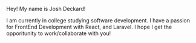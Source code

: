 Hey! My name is Josh Deckard!

I am currently in college studying software development. I have a passion for FrontEnd Development with React, and Laravel. I hope I get the opporitunity to work/collaborate with you!

<!---
DeckardJosh/DeckardJosh is a ✨ special ✨ repository because its `README.md` (this file) appears on your GitHub profile.
You can click the Preview link to take a look at your changes.
--->
